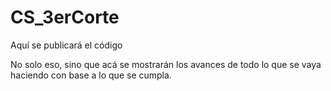 # CS_3erCorte
Aquí se publicará el código


No solo eso, sino que acá se mostrarán los avances de todo lo que se vaya haciendo con base a lo que se cumpla.
